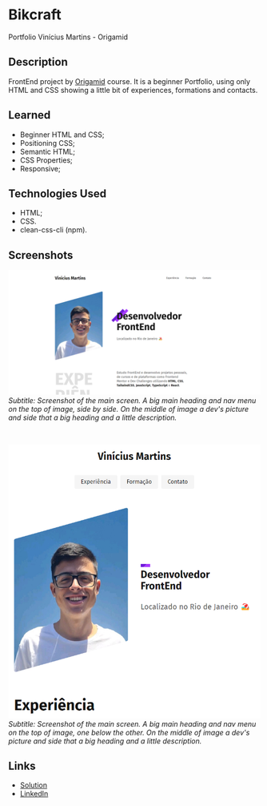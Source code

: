# Bikcraft
Portfolio Vinícius Martins - Origamid

## Description
FrontEnd project by [Origamid](https://www.origamid.com/) course. It is a beginner Portfolio, using only HTML and CSS 
showing a little bit of experiences, formations and contacts.

## Learned
- Beginner HTML and CSS;
- Positioning CSS;
- Semantic HTML;
- CSS Properties;
- Responsive;

## Technologies Used
- HTML;
- CSS.
- clean-css-cli (npm).

## Screenshots
![Screenshot of the main screen](./assets/screenshots/image.png)
*Subtitle: Screenshot of the main screen. A big main heading and nav menu on the top of image, side by side. On the middle of image a dev's picture and side that a big heading and a little description.*

<br>

![Screenshot of the main screen responsive (width: 800px)](./assets/screenshots/image-1.png)
*Subtitle: Screenshot of the main screen. A big main heading and nav menu on the top of image, one below the other. On the middle of image a dev's picture and side that a big heading and a little description.*

## Links
- [Solution](https://viniciussnitram.github.io/portfolio/)
- [LinkedIn](https://linkedin.com/in/viniciussmartins/)